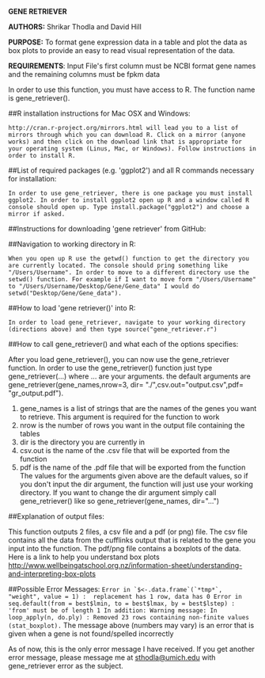 **GENE RETRIEVER**

**AUTHORS:** Shrikar Thodla and David Hill

**PURPOSE:** To format gene expression data in a table and plot the data as box plots to provide an easy to read visual representation of the data. 


**REQUIREMENTS**: Input File's first column must be NCBI format gene names and the remaining columns must be fpkm data

In order to use this function, you must have access to R. The function name is gene_retriever().

##R installation instructions for Mac OSX and Windows:

    http://cran.r-project.org/mirrors.html will lead you to a list of mirrors through which you can download R. Click on a mirror (anyone works) and then click on the download link that is appropriate for your operating system (Linus, Mac, or Windows). Follow instructions in order to install R.

##List of required packages (e.g. 'ggplot2') and all R commands necessary for installation:

    In order to use gene_retriever, there is one package you must install ggplot2. In order to install ggplot2 open up R and a window called R console should open up. Type install.package("ggplot2") and choose a mirror if asked.

##Instructions for downloading 'gene retriever' from GitHub:


##Navigation to working directory in R:

    When you open up R use the getwd() function to get the directory you are currently located. The console should pring something like "/Users/Username". In order to move to a different directory use the setwd() function. For example if I want to move form "/Users/Username" to "/Users/Username/Desktop/Gene/Gene_data" I would do setwd("Desktop/Gene/Gene_data").

##How to load 'gene retriever()' into R:

    In order to load gene_retriever, navigate to your working directory (directions above) and then type source("gene_retriever.r")

##How to call gene_retriever() and what each of the options specifies:

After you load gene_retriever(), you can now use the gene_retriever function. In order to use the gene_retriever() function just type gene_retriever(...) where ... are your arguments. the default arguments are gene_retriever(gene_names,nrow=3, dir= "./",csv.out="output.csv",pdf= "gr_output.pdf").
1. gene_names is a list of strings that are the names of the genes you want to retrieve. This argument is required for the function to work
2. nrow is the number of rows you want in the output file containing the tables
3. dir is the directory you are currently in
4. csv.out is the name of the .csv file that will be exported from the function
5. pdf is the name of the .pdf file that will be exported from the function
The values for the arguments given above are the default values, so if you don't input the dir argument, the function will just use your working directory. If you want to change the dir argument simply call gene_retriever() like so gene_retriever(gene_names, dir="...")


##Explanation of output files:

This function outputs 2 files, a csv file and a pdf (or png) file. The csv file contains all the data from the cufflinks output that is related to the gene you input into the function. The pdf/png file contains a boxplots of the data. Here is a link to help you understand box plots http://www.wellbeingatschool.org.nz/information-sheet/understanding-and-interpreting-box-plots

##Possible Error Messages:
    ```
    Error in `$<-.data.frame`(`*tmp*`, "weight", value = 1) : 
      replacement has 1 row, data has 0
    Error in seq.default(from = best$lmin, to = best$lmax, by = best$lstep) : 
      'from' must be of length 1
    In addition: Warning message:
    In loop_apply(n, do.ply) :
      Removed 23 rows containing non-finite values (stat_boxplot).
    ```
    The message above (numbers may vary)  is an error that is given when a gene is not found/spelled incorrectly

As of now, this is the only error message I have received. If you get another error message, please message me at sthodla@umich.edu with gene_retriever error as the subject.
